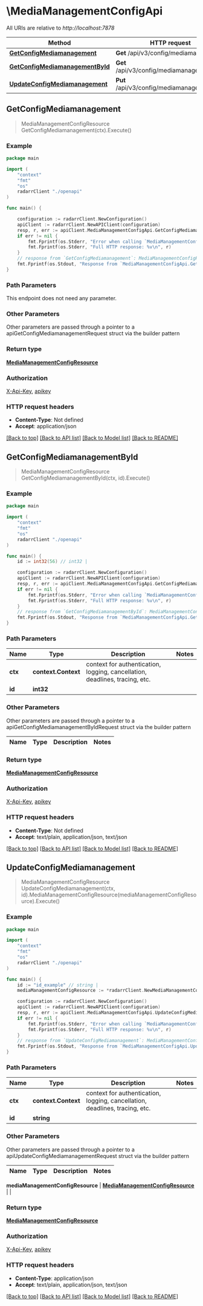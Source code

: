 # \MediaManagementConfigApi

All URIs are relative to *http://localhost:7878*

Method | HTTP request | Description
------------- | ------------- | -------------
[**GetConfigMediamanagement**](MediaManagementConfigApi.md#GetConfigMediamanagement) | **Get** /api/v3/config/mediamanagement | 
[**GetConfigMediamanagementById**](MediaManagementConfigApi.md#GetConfigMediamanagementById) | **Get** /api/v3/config/mediamanagement/{id} | 
[**UpdateConfigMediamanagement**](MediaManagementConfigApi.md#UpdateConfigMediamanagement) | **Put** /api/v3/config/mediamanagement/{id} | 



## GetConfigMediamanagement

> MediaManagementConfigResource GetConfigMediamanagement(ctx).Execute()



### Example

```go
package main

import (
    "context"
    "fmt"
    "os"
    radarrClient "./openapi"
)

func main() {

    configuration := radarrClient.NewConfiguration()
    apiClient := radarrClient.NewAPIClient(configuration)
    resp, r, err := apiClient.MediaManagementConfigApi.GetConfigMediamanagement(context.Background()).Execute()
    if err != nil {
        fmt.Fprintf(os.Stderr, "Error when calling `MediaManagementConfigApi.GetConfigMediamanagement``: %v\n", err)
        fmt.Fprintf(os.Stderr, "Full HTTP response: %v\n", r)
    }
    // response from `GetConfigMediamanagement`: MediaManagementConfigResource
    fmt.Fprintf(os.Stdout, "Response from `MediaManagementConfigApi.GetConfigMediamanagement`: %v\n", resp)
}
```

### Path Parameters

This endpoint does not need any parameter.

### Other Parameters

Other parameters are passed through a pointer to a apiGetConfigMediamanagementRequest struct via the builder pattern


### Return type

[**MediaManagementConfigResource**](MediaManagementConfigResource.md)

### Authorization

[X-Api-Key](../README.md#X-Api-Key), [apikey](../README.md#apikey)

### HTTP request headers

- **Content-Type**: Not defined
- **Accept**: application/json

[[Back to top]](#) [[Back to API list]](../README.md#documentation-for-api-endpoints)
[[Back to Model list]](../README.md#documentation-for-models)
[[Back to README]](../README.md)


## GetConfigMediamanagementById

> MediaManagementConfigResource GetConfigMediamanagementById(ctx, id).Execute()



### Example

```go
package main

import (
    "context"
    "fmt"
    "os"
    radarrClient "./openapi"
)

func main() {
    id := int32(56) // int32 | 

    configuration := radarrClient.NewConfiguration()
    apiClient := radarrClient.NewAPIClient(configuration)
    resp, r, err := apiClient.MediaManagementConfigApi.GetConfigMediamanagementById(context.Background(), id).Execute()
    if err != nil {
        fmt.Fprintf(os.Stderr, "Error when calling `MediaManagementConfigApi.GetConfigMediamanagementById``: %v\n", err)
        fmt.Fprintf(os.Stderr, "Full HTTP response: %v\n", r)
    }
    // response from `GetConfigMediamanagementById`: MediaManagementConfigResource
    fmt.Fprintf(os.Stdout, "Response from `MediaManagementConfigApi.GetConfigMediamanagementById`: %v\n", resp)
}
```

### Path Parameters


Name | Type | Description  | Notes
------------- | ------------- | ------------- | -------------
**ctx** | **context.Context** | context for authentication, logging, cancellation, deadlines, tracing, etc.
**id** | **int32** |  | 

### Other Parameters

Other parameters are passed through a pointer to a apiGetConfigMediamanagementByIdRequest struct via the builder pattern


Name | Type | Description  | Notes
------------- | ------------- | ------------- | -------------


### Return type

[**MediaManagementConfigResource**](MediaManagementConfigResource.md)

### Authorization

[X-Api-Key](../README.md#X-Api-Key), [apikey](../README.md#apikey)

### HTTP request headers

- **Content-Type**: Not defined
- **Accept**: text/plain, application/json, text/json

[[Back to top]](#) [[Back to API list]](../README.md#documentation-for-api-endpoints)
[[Back to Model list]](../README.md#documentation-for-models)
[[Back to README]](../README.md)


## UpdateConfigMediamanagement

> MediaManagementConfigResource UpdateConfigMediamanagement(ctx, id).MediaManagementConfigResource(mediaManagementConfigResource).Execute()



### Example

```go
package main

import (
    "context"
    "fmt"
    "os"
    radarrClient "./openapi"
)

func main() {
    id := "id_example" // string | 
    mediaManagementConfigResource := *radarrClient.NewMediaManagementConfigResource() // MediaManagementConfigResource |  (optional)

    configuration := radarrClient.NewConfiguration()
    apiClient := radarrClient.NewAPIClient(configuration)
    resp, r, err := apiClient.MediaManagementConfigApi.UpdateConfigMediamanagement(context.Background(), id).MediaManagementConfigResource(mediaManagementConfigResource).Execute()
    if err != nil {
        fmt.Fprintf(os.Stderr, "Error when calling `MediaManagementConfigApi.UpdateConfigMediamanagement``: %v\n", err)
        fmt.Fprintf(os.Stderr, "Full HTTP response: %v\n", r)
    }
    // response from `UpdateConfigMediamanagement`: MediaManagementConfigResource
    fmt.Fprintf(os.Stdout, "Response from `MediaManagementConfigApi.UpdateConfigMediamanagement`: %v\n", resp)
}
```

### Path Parameters


Name | Type | Description  | Notes
------------- | ------------- | ------------- | -------------
**ctx** | **context.Context** | context for authentication, logging, cancellation, deadlines, tracing, etc.
**id** | **string** |  | 

### Other Parameters

Other parameters are passed through a pointer to a apiUpdateConfigMediamanagementRequest struct via the builder pattern


Name | Type | Description  | Notes
------------- | ------------- | ------------- | -------------

 **mediaManagementConfigResource** | [**MediaManagementConfigResource**](MediaManagementConfigResource.md) |  | 

### Return type

[**MediaManagementConfigResource**](MediaManagementConfigResource.md)

### Authorization

[X-Api-Key](../README.md#X-Api-Key), [apikey](../README.md#apikey)

### HTTP request headers

- **Content-Type**: application/json
- **Accept**: text/plain, application/json, text/json

[[Back to top]](#) [[Back to API list]](../README.md#documentation-for-api-endpoints)
[[Back to Model list]](../README.md#documentation-for-models)
[[Back to README]](../README.md)

